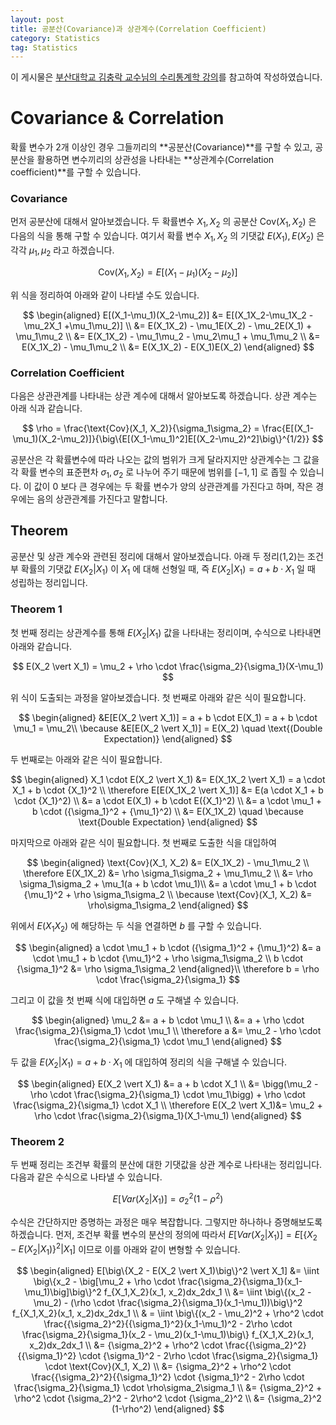```yaml
---
layout: post
title: 공분산(Covariance)과 상관계수(Correlation Coefficient)
category: Statistics
tag: Statistics
---
```




이 게시물은 [부산대학교 김충락 교수님의 수리통계학 강의](http://kocw.net/home/search/kemView.do?kemId=1363783)를 참고하여 작성하였습니다.

# Covariance & Correlation

확률 변수가 2개 이상인 경우 그들끼리의 **공분산(Covariance)**를 구할 수 있고, 공분산을 활용하면 변수끼리의 상관성을 나타내는 **상관계수(Correlation coefficient)**를 구할 수 있습니다.

### Covariance

먼저 공분산에 대해서 알아보겠습니다. 두 확률변수 $X_1, X_2$ 의 공분산 $\text{Cov}(X_1, X_2)$ 은 다음의 식을 통해 구할 수 있습니다. 여기서 확률 변수 $X_1, X_2$ 의 기댓값 $E(X_1), E(X_2)$ 은 각각 $\mu_1, \mu_2$ 라고 하겠습니다.


$$
\text{Cov}(X_1, X_2) = E[(X_1-\mu_1)(X_2-\mu_2)]
$$


위 식을 정리하여 아래와 같이 나타낼 수도 있습니다.


$$
\begin{aligned}
E[(X_1-\mu_1)(X_2-\mu_2)]
&= E[(X_1X_2-\mu_1X_2 - \mu_2X_1 +\mu_1\mu_2)] \\
&= E(X_1X_2) - \mu_1E(X_2) - \mu_2E(X_1) + \mu_1\mu_2 \\
&= E(X_1X_2) - \mu_1\mu_2 - \mu_2\mu_1 + \mu_1\mu_2 \\
&= E(X_1X_2) - \mu_1\mu_2 \\
&= E(X_1X_2) - E(X_1)E(X_2)
\end{aligned}
$$



### Correlation Coefficient

다음은 상관관계를 나타내는 상관 계수에 대해서 알아보도록 하겠습니다. 상관 계수는 아래 식과 같습니다.


$$
\rho = \frac{\text{Cov}(X_1, X_2)}{\sigma_1\sigma_2} = \frac{E[(X_1-\mu_1)(X_2-\mu_2)]}{\big\{E[(X_1-\mu_1)^2]E[(X_2-\mu_2)^2]\big\}^{1/2}}
$$


공분산은 각 확률변수에 따라 나오는 값의 범위가 크게 달라지지만 상관계수는 그 값을 각 확률 변수의 표준편차 $\sigma_1,\sigma_2$ 로 나누어 주기 때문에 범위를 $[-1,1]$ 로 좁힐 수 있습니다. 이 값이 $0$ 보다 큰 경우에는 두 확률 변수가 양의 상관관계를 가진다고 하며, 작은 경우에는 음의 상관관계를 가진다고 말합니다.



## Theorem

공분산 및 상관 계수와 관련된 정리에 대해서 알아보겠습니다. 아래 두 정리(1,2)는 조건부 확률의 기댓값 $E(X_2 \vert X_1)$ 이 $X_1$ 에 대해 선형일 때, 즉 $E(X_2 \vert X_1) = a + b \cdot X_1$ 일 때 성립하는 정리입니다.

### Theorem 1

첫 번째 정리는 상관계수를 통해 $E(X_2 \vert X_1)$ 값을 나타내는 정리이며, 수식으로 나타내면 아래와 같습니다.


$$
E(X_2 \vert X_1) = \mu_2 + \rho \cdot \frac{\sigma_2}{\sigma_1}(X-\mu_1)
$$


위 식이 도출되는 과정을 알아보겠습니다. 첫 번째로 아래와 같은 식이 필요합니다.


$$
\begin{aligned}
&E[E(X_2 \vert X_1)] = a + b \cdot E(X_1) = a + b \cdot \mu_1 = \mu_2\\
\because &E[E(X_2 \vert X_1)] = E(X_2) \quad \text{(Double Expectation)}
\end{aligned}
$$


두 번째로는 아래와 같은 식이 필요합니다.


$$
\begin{aligned}
X_1 \cdot E(X_2 \vert X_1) &= E(X_1X_2 \vert X_1) = a \cdot X_1 + b \cdot {X_1}^2 \\
\therefore E[E(X_1X_2 \vert X_1)] &= E(a \cdot X_1 + b \cdot {X_1}^2) \\
&= a \cdot E(X_1) + b \cdot E({X_1}^2) \\
&= a \cdot \mu_1 + b \cdot ({\sigma_1}^2 + {\mu_1}^2) \\
&= E(X_1X_2) \quad \because \text{Double Expectation}
\end{aligned}
$$


마지막으로 아래와 같은 식이 필요합니다. 첫 번째로 도출한 식을 대입하여 


$$
\begin{aligned}
\text{Cov}(X_1, X_2) &= E(X_1X_2) - \mu_1\mu_2 \\
\therefore E(X_1X_2) &= \rho \sigma_1\sigma_2 + \mu_1\mu_2 \\
&= \rho \sigma_1\sigma_2 + \mu_1(a + b \cdot \mu_1)\\
&= a \cdot \mu_1 + b \cdot {\mu_1}^2 + \rho \sigma_1\sigma_2 \\
\because \text{Cov}(X_1, X_2) &= \rho\sigma_1\sigma_2
\end{aligned}
$$


위에서 $E(X_1X_2)$ 에 해당하는 두 식을 연결하면 $b$ 를 구할 수 있습니다. 


$$
\begin{aligned}
a \cdot \mu_1 + b \cdot ({\sigma_1}^2 + {\mu_1}^2) &= a \cdot \mu_1 + b \cdot {\mu_1}^2 + \rho \sigma_1\sigma_2 \\
b \cdot {\sigma_1}^2 &= \rho \sigma_1\sigma_2
\end{aligned}\\
\therefore b = \rho \cdot \frac{\sigma_2}{\sigma_1}
$$


그리고 이 값을 첫 번째 식에 대입하면 $a$ 도 구해낼 수 있습니다.


$$
\begin{aligned}
\mu_2 &= a + b \cdot \mu_1 \\
&= a + \rho \cdot \frac{\sigma_2}{\sigma_1} \cdot \mu_1 \\
\therefore a &= \mu_2 - \rho \cdot \frac{\sigma_2}{\sigma_1} \cdot \mu_1
\end{aligned}
$$


두 값을 $E(X_2 \vert X_1) = a + b \cdot X_1$ 에 대입하여 정리의 식을 구해낼 수 있습니다.


$$
\begin{aligned}
E(X_2 \vert X_1) &= a + b \cdot X_1 \\
&= \bigg(\mu_2 - \rho \cdot \frac{\sigma_2}{\sigma_1} \cdot \mu_1\bigg) + \rho \cdot \frac{\sigma_2}{\sigma_1} \cdot X_1 \\
\therefore E(X_2 \vert X_1)&= \mu_2 + \rho \cdot \frac{\sigma_2}{\sigma_1}(X_1-\mu_1)
\end{aligned}
$$


### Theorem 2

두 번째 정리는 조건부 확률의 분산에 대한 기댓값을 상관 계수로 나타내는 정리입니다. 다음과 같은 수식으로 나타낼 수 있습니다.


$$
E[Var(X_2 \vert X_1)] = {\sigma_2}^2(1 - \rho^2)
$$

수식은 간단하지만 증명하는 과정은 매우 복잡합니다. 그렇지만 하나하나 증명해보도록 하겠습니다. 먼저, 조건부 확률 변수의 분산의 정의에 따라서 $E[Var(X_2 \vert X_1)] = E[\big\{X_2 - E(X_2 \vert X_1)\big\}^2 \vert X_1]$ 이므로 이를 아래와 같이 변형할 수 있습니다.



$$
\begin{aligned}
E[\big\{X_2 - E(X_2 \vert X_1)\big\}^2 \vert X_1] &= \iint \big\{x_2 - \big[\mu_2 + \rho \cdot \frac{\sigma_2}{\sigma_1}(x_1-\mu_1)\big]\big\}^2 f_{X_1,X_2}(x_1, x_2)dx_2dx_1 \\
&= \iint \big\{(x_2 - \mu_2) - (\rho \cdot \frac{\sigma_2}{\sigma_1}(x_1-\mu_1))\big\}^2 f_{X_1,X_2}(x_1, x_2)dx_2dx_1 \\
& = \iint \big\{(x_2 - \mu_2)^2 + \rho^2 \cdot \frac{{\sigma_2}^2}{{\sigma_1}^2}(x_1-\mu_1)^2 - 2\rho \cdot \frac{\sigma_2}{\sigma_1}(x_2 - \mu_2)(x_1-\mu_1)\big\} f_{X_1,X_2}(x_1, x_2)dx_2dx_1 \\
&= {\sigma_2}^2 +  \rho^2 \cdot \frac{{\sigma_2}^2}{{\sigma_1}^2} \cdot {\sigma_1}^2 - 2\rho \cdot \frac{\sigma_2}{\sigma_1} \cdot \text{Cov}(X_1, X_2) \\
&= {\sigma_2}^2 +  \rho^2 \cdot \frac{{\sigma_2}^2}{{\sigma_1}^2} \cdot {\sigma_1}^2 - 2\rho \cdot \frac{\sigma_2}{\sigma_1} \cdot \rho\sigma_2\sigma_1 \\
&= {\sigma_2}^2 +  \rho^2 \cdot {\sigma_2}^2 - 2\rho^2 \cdot {\sigma_2}^2 \\
&= {\sigma_2}^2 (1-\rho^2)
\end{aligned}
$$



